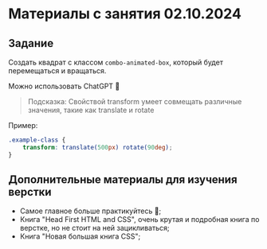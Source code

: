 # Материалы с занятия 02.10.2024

## Задание

Создать квадрат с классом ```combo-animated-box```, который будет перемещаться и вращаться.

Можно использовать ChatGPT 👀

> Подсказка: Свойствой transform умеет совмещать различные значения, такие как translate и rotate

Пример:
```css
.example-class {
    transform: translate(500px) rotate(90deg);
}
```

## Дополнительные материалы для изучения верстки
- Самое главное больше практикуйтесь 💪;
- Книга "Head First HTML and CSS", очень крутая и подробная книга по верстке, но не стоит на ней зацикливаться;
- Книга "Новая большая книга CSS";